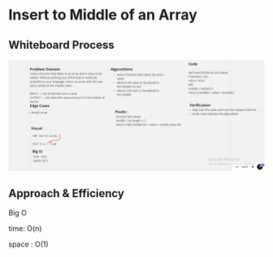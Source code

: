 # Insert to Middle of an Array
<!-- Description of the challenge -->

## Whiteboard Process

![Image](./array-insert-shift.PNG)

## Approach & Efficiency

Big O

time: O(n)

space : O(1)